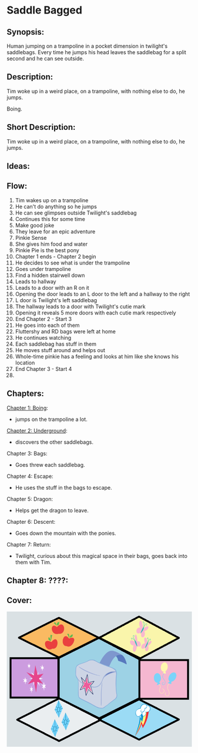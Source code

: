 # Saddle Bagged

## Synopsis:
Human jumping on a trampoline in a pocket dimension in twilight's saddlebags. Every time he jumps his head leaves the saddlebag for a split second and he can see outside.

## Description:
Tim woke up in a weird place, on a trampoline, with nothing else to do, he jumps.

Boing.

## Short Description:
Tim woke up in a weird place, on a trampoline, with nothing else to do, he jumps.

## Ideas:


## Flow:
1. Tim wakes up on a trampoline
2. He can't do anything so he jumps
3. He can see glimpses outside Twilight's saddlebag
4. Continues this for some time
5. Make good joke
6. They leave for an epic adventure
7. Pinkie Sense
8. She gives him food and water
9. Pinkie Pie is the best pony
10. Chapter 1 ends  - Chapter 2 begin
11. He decides to see what is under the trampoline
12. Goes under trampoline
13. Find a hidden stairwell down
14. Leads to hallway
15. Leads to a door with an R on it
16. Opening the door leads to an L door to the left and a hallway to the right
17. L door is Twilight's left saddlebag
18. The hallway leads to a door with Twilight's cutie mark
19. Opening it reveals 5 more doors with each cutie mark respectively
20. End Chapter 2 - Start 3
21. He goes into each of them
22. Fluttershy and RD bags were left at home
23. He continues watching
24. Each saddlebag has stuff in them
25. He moves stuff around and helps out
26. Whole-time pinkie has a feeling and looks at him like she knows his location
27. End Chapter 3 - Start 4
28. 

## Chapters:
[Chapter 1: Boing](01-boing.md):
 - jumps on the trampoline a lot.

[Chapter 2: Underground](02-underground.md):
 - discovers the other saddlebags.

Chapter 3: Bags:
 - Goes threw each saddlebag.

Chapter 4: Escape:
- He uses the stuff in the bags to escape.

Chapter 5: Dragon:
- Helps get the dragon to leave.

Chapter 6: Descent:
- Goes down the mountain with the ponies.

Chapter 7: Return:
 - Twilight, curious about this magical space in their bags, goes back into them with Tim.

Chapter 8: ????:
 - 

## Cover:
![cover](./saddle-bagged-cover.png)